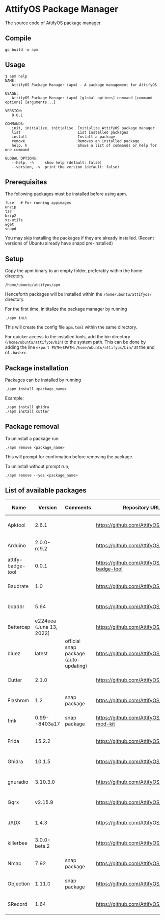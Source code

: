 # AttifyOS Package Manager

The source code of AttifyOS package manager.

## Compile

```
go build -o apm
```

## Usage

```
$ apm help
NAME:
   AttifyOS Package Manager (apm) - A package management for AttifyOS

USAGE:
   AttifyOS Package Manager (apm) [global options] command [command options] [arguments...]

VERSION:
   0.0.1

COMMANDS:
   init, initialize, initialise  Initialize AttifyOS package manager
   list                          List installed packages
   install                       Install a package
   remove                        Removes an installed package
   help, h                       Shows a list of commands or help for one command

GLOBAL OPTIONS:
   --help, -h     show help (default: false)
   --version, -v  print the version (default: false)
```

## Prerequisites

The following packages must be installed before using apm.

```
fuse   # For running appimages
unzip
tar
bzip2
xz-utils
wget
snapd
```

You may skip installing the packages if they are already installed.
(Recent versions of Ubuntu already have snapd pre-installed)

## Setup

Copy the apm binary to an empty folder, preferably within the home directory.

```
/home/ubuntu/attifyos/apm
```

Henceforth packages will be installed within the `/home/ubuntu/attifyos/` directory.

For the first time, inititalize the package manager by running

```
./apm init
```

This will create the config file `apm.toml` within the same directory.

For quicker access to the installed tools, add the bin directory (`/home/ubuntu/attifyos/bin`) to the system path. This can be done by adding the line `export PATH=$PATH:/home/ubuntu/attifyos/bin/` at the end of `.bashrc`.

## Package installation 

Packages can be installed by running
```
./apm install <package_name>
```

Example:
```
./apm install ghidra
./apm install cutter
```

## Package removal

To uninstall a package run
```
./apm remove <package_name>
```

This will prompt for confirmation before removing the package.

To uninstall without prompt run,
```
./apm remove --yes <package_name>
```

## List of available packages

| Name              | Version                 | Comments                              | Repository URL                                | Build date   |
|-------------------|-------------------------|---------------------------------------|-----------------------------------------------|--------------|
| Apktool           | 2.6.1                   |                                       | https://github.com/AttifyOS/apktool           | Aug 8, 2022  |
| Arduino           | 2.0.0-rc9.2             |                                       | https://github.com/AttifyOS/ArduinoIDE        | Aug 12, 2022 |
| attify-badge-tool | 0.0.1                   |                                       | https://github.com/AttifyOS/attify-badge-tool | Aug 16, 2022 |
| Baudrate          | 1.0                     |                                       | https://github.com/AttifyOS/baudrate          | Aug 17, 2022 |
| bdaddr            | 5.64                    |                                       | https://github.com/AttifyOS/bdaddr            | Aug 17, 2022 |
| Bettercap         | e224eea (June 13, 2022) |                                       | https://github.com/AttifyOS/bettercap         | Aug 8, 2022  |
| bluez             | latest                  | official snap package (auto-updating) | https://github.com/AttifyOS/bluez             | Aug 17, 2022 |
| Cutter            | 2.1.0                   |                                       | https://github.com/AttifyOS/cutter            | Aug 5, 2022  |
| Flashrom          | 1.2                     | snap package                          | https://github.com/AttifyOS/flashrom          | Aug 12, 2022 |
| fmk               | 0.99--8403a17           | snap package                          | https://github.com/AttifyOS/firmware-mod-kit  | Aug 18, 2022 |
| Frida             | 15.2.2                  |                                       | https://github.com/AttifyOS/frida             | Aug 8, 2022  |
| Ghidra            | 10.1.5                  |                                       | https://github.com/AttifyOS/ghidra            | Aug 5, 2022  |
| gnuradio          | 3.10.3.0                |                                       | https://github.com/AttifyOS/gnuradio          | Aug 18, 2022 |
| Gqrx              | v2.15.9                 |                                       | https://github.com/AttifyOS/gqrx              | Aug 16, 2022 |
| JADX              | 1.4.3                   |                                       | https://github.com/AttifyOS/jadx              | Aug 5, 2022  |
| killerbee         | 3.0.0-beta.2            |                                       | https://github.com/AttifyOS/killerbee         | Aug 13, 2022 |
| Nmap              | 7.92                    | snap package                          | https://github.com/AttifyOS/nmap              | Aug 11, 2022 |
| Objection         | 1.11.0                  | snap package                          | https://github.com/AttifyOS/objection         | Aug 10, 2022 |
| SRecord           | 1.64                    |                                       | https://github.com/AttifyOS/SRecord           | Aug 13, 2022 |